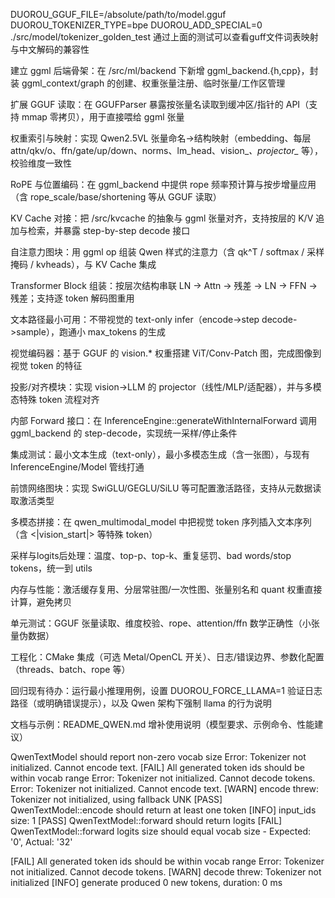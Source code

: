 DUOROU_GGUF_FILE=/absolute/path/to/model.gguf DUOROU_TOKENIZER_TYPE=bpe DUOROU_ADD_SPECIAL=0 ./src/model/tokenizer_golden_test
通过上面的测试可以查看guff文件词表映射与中文解码的兼容性

建立 ggml 后端骨架：在 /src/ml/backend 下新增 ggml_backend.{h,cpp}，封装 ggml_context/graph 的创建、权重张量注册、临时张量/工作区管理

扩展 GGUF 读取：在 GGUFParser 暴露按张量名读取到缓冲区/指针的 API（支持 mmap 零拷贝），用于直接喂给 ggml 张量

权重索引与映射：实现 Qwen2.5VL 张量命名->结构映射（embedding、每层 attn/qkv/o、ffn/gate/up/down、norms、lm_head、vision_*、projector_* 等），校验维度一致性

RoPE 与位置编码：在 ggml_backend 中提供 rope 频率预计算与按步增量应用（含 rope_scale/base/shortening 等从 GGUF 读取）

KV Cache 对接：把 /src/kvcache 的抽象与 ggml 张量对齐，支持按层的 K/V 追加与检索，并暴露 step-by-step decode 接口

自注意力图块：用 ggml op 组装 Qwen 样式的注意力（含 qk^T / softmax / 采样掩码 / kvheads），与 KV Cache 集成

Transformer Block 组装：按层次结构串联 LN -> Attn -> 残差 -> LN -> FFN -> 残差；支持逐 token 解码图重用

文本路径最小可用：不带视觉的 text-only infer（encode->step decode->sample），跑通小 max_tokens 的生成

视觉编码器：基于 GGUF 的 vision.* 权重搭建 ViT/Conv-Patch 图，完成图像到视觉 token 的特征

投影/对齐模块：实现 vision->LLM 的 projector（线性/MLP/适配器），并与多模态特殊 token 流程对齐

内部 Forward 接口：在 InferenceEngine::generateWithInternalForward 调用 ggml_backend 的 step-decode，实现统一采样/停止条件

集成测试：最小文本生成（text-only），最小多模态生成（含一张图），与现有 InferenceEngine/Model 管线打通

前馈网络图块：实现 SwiGLU/GEGLU/SiLU 等可配置激活路径，支持从元数据读取激活类型

多模态拼接：在 qwen_multimodal_model 中把视觉 token 序列插入文本序列（含 <|vision_start|> 等特殊 token）

采样与logits后处理：温度、top-p、top-k、重复惩罚、bad words/stop tokens，统一到 utils

内存与性能：激活缓存复用、分层常驻图/一次性图、张量别名和 quant 权重直接计算，避免拷贝

单元测试：GGUF 张量读取、维度校验、rope、attention/ffn 数学正确性（小张量伪数据）

工程化：CMake 集成（可选 Metal/OpenCL 开关）、日志/错误边界、参数化配置（threads、batch、rope 等）

回归现有待办：运行最小推理用例，设置 DUOROU_FORCE_LLAMA=1 验证日志路径（或明确错误提示），以及 Qwen 架构下强制 llama 的行为说明

文档与示例：README_QWEN.md 增补使用说明（模型要求、示例命令、性能建议）


 QwenTextModel should report non-zero vocab size
 Error: Tokenizer not initialized. Cannot encode text.
 [FAIL] All generated token ids should be within vocab range
 Error: Tokenizer not initialized. Cannot decode tokens.
 Error: Tokenizer not initialized. Cannot encode text.
[WARN] encode threw: Tokenizer not initialized, using fallback UNK
[PASS] QwenTextModel::encode should return at least one token
[INFO] input_ids size: 1
[PASS] QwenTextModel::forward should return logits
[FAIL] QwenTextModel::forward logits size should equal vocab size - Expected: '0', Actual: '32'

[FAIL] All generated token ids should be within vocab range
Error: Tokenizer not initialized. Cannot decode tokens.
[WARN] decode threw: Tokenizer not initialized
[INFO] generate produced 0 new tokens, duration: 0 ms